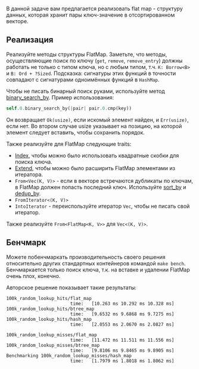 В данной задаче вам предлагается реализовать flat map - структуру данных, которая хранит
пары ключ-значение в отсортированном векторе.

## Реализация

Реализуйте методы структуры FlatMap. Заметьте, что методы, осуществляющие поиск по ключу
(`get`, `remove`, `remove_entry`) должны работать не только с типом ключа, но с любым
типом, т.ч. `K: Borrow<B>` и `B: Ord + ?Sized`. Подсказка: сигнатуры этих функций
в точности совпадают с сигнатурами одноимённых функций в `HashMap`.

Чтобы не писать бинарный поиск руками, используйте метод [binary_search_by](https://doc.rust-lang.org/std/primitive.slice.html#method.binary_search_by). Пример использования:

```rust
self.0.binary_search_by(|pair| pair.0.cmp(key))
```

Он возвращает `Ok(usize)`, если искомый элемент найден, и `Err(usize)`, если нет.
Во втором случае usize указывает на позицию, на которой элемент следует вставить,
чтобы сохранить порядок.

Также реализуйте для FlatMap следующие traits:
* [Index](https://doc.rust-lang.org/std/ops/trait.Index.html), чтобы можно было
использовать квадратные скобки для поиска ключа.
* [Extend](https://doc.rust-lang.org/std/iter/trait.Extend.html), чтобы можно было
расширить FlatMap элементами из итератора.
* `From<Vec(K, V)>` - если в векторе встречаются дубликаты по ключам, в FlatMap
должен попасть последний ключ. Используйте [sort_by](https://doc.rust-lang.org/std/primitive.slice.html#method.sort_by) и [dedup_by](https://doc.rust-lang.org/std/vec/struct.Vec.html#method.dedup_by).
* `FromIterator<(K, V)>`
* `IntoIterator` - переиспользуйте итератор `Vec`, чтобы не писать свой итератор.

Также реализуйте `From<FlatMap<K, V>>` для `Vec<(K, V)>`.

## Бенчмарк

Можете побенчмаркать производительность своего решения относительно других стандартных
контейнеров командой `make bench`. Бенчмаркается только поиск ключа, т.к. на вставке
и удалении FlatMap очень плох, конечно.

Авторское решение показывает такие результаты:

```
100k_random_lookup_hits/flat_map
                        time:   [10.263 ms 10.292 ms 10.328 ms]
100k_random_lookup_hits/btree_map
                        time:   [9.6532 ms 9.6868 ms 9.7275 ms]
100k_random_lookup_hits/hash_map
                        time:   [2.0553 ms 2.0670 ms 2.0827 ms]

100k_random_lookup_misses/flat_map
                        time:   [11.472 ms 11.511 ms 11.556 ms]
100k_random_lookup_misses/btree_map
                        time:   [9.8106 ms 9.8465 ms 9.8905 ms]
Benchmarking 100k_random_lookup_misses/hash_map
                        time:   [1.7979 ms 1.8018 ms 1.8062 ms]
```